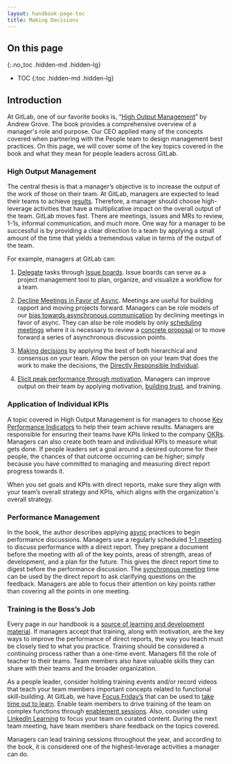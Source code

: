 ```yaml
---
layout: handbook-page-toc
title: Making Decisions
---
```


## On this page
{:.no_toc .hidden-md .hidden-lg}

- TOC
{:toc .hidden-md .hidden-lg}

## Introduction 

At GitLab, one of our favorite books is, “[High Output Management](/handbook/leadership/book-clubs/#high-output-management)” by Andrew Grove. The book provides a comprehensive overview of a manager's role and purpose. Our CEO applied many of the concepts covered when partnering with the People team to design management best practices. On this page, we will cover some of the key topics covered in the book and what they mean for people leaders across GitLab. 

### High Output Management

The central thesis is that a manager’s objective is to increase the output of the work of those on their team. At GitLab, managers are expected to lead their teams to achieve [results](/handbook/values/#results). Therefore, a manager should choose high-leverage activities that have a multiplicative impact on the overall output of the team. GitLab moves fast. There are meetings, issues and MRs to review, 1-1s, informal communication, and much more. One way for a manager to be successful is by providing a clear direction to a team by applying a small amount of the time that yields a tremendous value in terms of the output of the team. 

For example, managers at GitLab can: 
1. [Delegate](handbook/leadership/effective-delegation/) tasks through [Issue boards](https://docs.gitlab.com/ee/user/project/issue_board.html#:~:text=The%20GitLab%20Issue%20Board%20is,Kanban%20or%20a%20Scrum%20board.&text=Issue%20boards%20help%20you%20to,your%20entire%20process%20in%20GitLab). Issue boards can serve as a project management tool to plan, organize, and visualize a workflow for a team. 

2. [Decline Meetings in Favor of Async](/company/culture/all-remote/asynchronous/#how-to-decline-meetings-in-favor-of-async/). Meetings are useful for building rapport and moving projects forward. Managers can be role models of our [bias towards asynchronous communication](/handbook/values/#bias-towards-asynchronous-communication/) by declining meetings in favor of async. They can also be role models by only [scheduling meetings](/handbook/communication/#scheduling-meetings/) where it is necessary to review a [concrete proposal](/handbook/values/#make-a-proposal/) or to move forward a series of asynchronous discussion points. 

3. [Making decisions](/handbook/leadership/making-decisions/) by applying the best of both hierarchical and consensus on your team. Allow the person on your team that does the work to make the decisions, the [Directly Responsible Individual](/handbook/people-group/directly-responsible-individuals/). 

4. [Elicit peak performance through motivation](/handbook/leadership/build-high-performing-teams/#motivating-others-to-elicit-peak-performance). Managers can improve output on their team by applying motivation, [building trust](/leadership/building-trust/), and training. 

### Application of Individual KPIs

A topic covered in High Output Management is for managers to choose [Key Performance Indicators](/handbook/ceo/kpis/) to help their team achieve results. Managers are responsible for ensuring their teams have KPIs linked to the company [OKRs](/company/okrs/). Managers can also create both team and individual KPIs to measure what gets done. If people leaders set a goal around a desired outcome for their people, the chances of that outcome occurring can be higher; simply because you have committed to managing and measuring direct report progress towards it. 

When you set goals and KPIs with direct reports, make sure they align with your team’s overall strategy and KPIs, which aligns with the organization's overall strategy. 

### Performance Management 

In the book, the author describes applying  [async](/handbook/values/#bias-towards-asynchronous-communication) practices to begin performance discussions. Managers use a regularly scheduled [1-1 meeting](/handbook/leadership/1-1/) to discuss performance with a direct report. They prepare a document before the meeting with all of the key points, areas of strength, areas of development, and a plan for the future. This gives the direct report time to digest before the performance discussion. The [synchronous meeting](/handbook/communication/#video-calls) time can be used by the direct report to ask clarifying questions on the feedback. Managers are able to focus their attention on key points rather than covering all the points in one meeting. 

### Training is the Boss’s Job

Every page in our handbook is a [source of learning and development material](/handbook/people-group/learning-and-development/#handbook-first-training-content/). If managers accept that training, along with motivation, are the key ways to improve the performance of direct reports, the way you teach must be closely tied to what you practice. Training should be considered a continuing process rather than a one-time event. Managers fill the role of teacher to their teams. Team members also have valuable skills they can share with their teams and the broader organization. 

As a people leader, consider holding training events and/or record videos that teach your team members important concepts related to functional skill-building. At GitLab, we have [Focus Friday’s](/handbook/communication/#focus-fridays/) that can be used to [take time out to learn](/handbook/people-group/learning-and-development/learning-initiatives/#take-time-out-to-learn-campaign/).  Enable team members to drive training of the team on complex functions through [enablement sessions](/handbook/leadership/building-trust/#host-a-lunch--learn). Also, consider using [LinkedIn Learning](/handbook/people-group/learning-and-development/linkedin-learning/) to focus your team on curated content. During the next team meeting, have team members share feedback on the topics covered. 

Managers can lead training sessions throughout the year, and according to the book, it is considered one of the highest-leverage activities a manager can do. 


